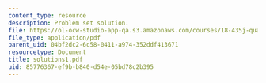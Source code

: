 ```yaml
---
content_type: resource
description: Problem set solution.
file: https://ol-ocw-studio-app-qa.s3.amazonaws.com/courses/18-435j-quantum-computation-fall-2003/85776367ef9bb840d54e05bd78c2b395_solutions1.pdf
file_type: application/pdf
parent_uid: 04bf2dc2-6c58-0411-a974-352ddf413671
resourcetype: Document
title: solutions1.pdf
uid: 85776367-ef9b-b840-d54e-05bd78c2b395
---
```

